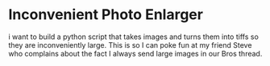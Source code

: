 # Inconvenient Photo Enlarger
 i want to build a python script that takes images and turns them into tiffs so they are inconveniently large. This is so I can poke fun at my friend Steve who complains about the fact I always send large images in our Bros thread. 
